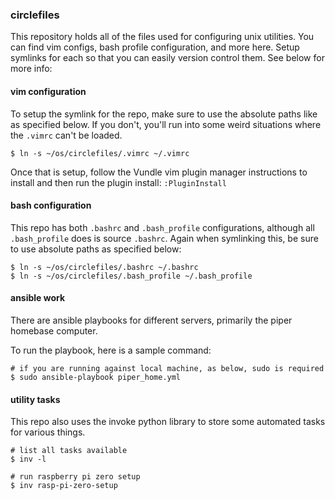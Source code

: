 ### circlefiles

This repository holds all of the files used for configuring unix utilities. You
can find vim configs, bash profile configuration, and more here. Setup symlinks
for each so that you can easily version control them. See below for more info:


#### vim configuration

To setup the symlink for the repo, make sure to use the absolute paths like
as specified below. If you don't, you'll run into some weird situations where
the `.vimrc` can't be loaded.

```
$ ln -s ~/os/circlefiles/.vimrc ~/.vimrc
```

Once that is setup, follow the Vundle vim plugin manager instructions to
install and then run the plugin install: `:PluginInstall`

#### bash configuration

This repo has both `.bashrc` and `.bash_profile` configurations, although all
`.bash_profile` does is source `.bashrc`. Again when symlinking this, be sure
to use absolute paths as specified below:

```
$ ln -s ~/os/circlefiles/.bashrc ~/.bashrc
$ ln -s ~/os/circlefiles/.bash_profile ~/.bash_profile
```

#### ansible work

There are ansible playbooks for different servers, primarily the piper homebase
computer.

To run the playbook, here is a sample command:

```
# if you are running against local machine, as below, sudo is required
$ sudo ansible-playbook piper_home.yml 
```

#### utility tasks

This repo also uses the invoke python library to store some automated tasks for
various things.

```
# list all tasks available
$ inv -l

# run raspberry pi zero setup
$ inv rasp-pi-zero-setup
```


